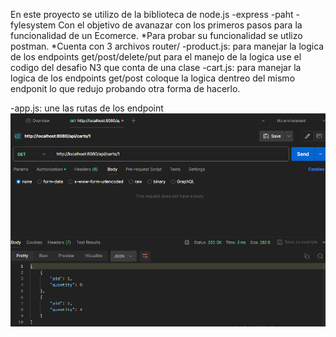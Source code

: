 En este proyecto se utilizo de la biblioteca de node.js
-express
-paht
-fylesystem
Con el objetivo de avanazar con los primeros pasos para la funcionalidad de un Ecomerce.
*Para probar su funcionalidad se utlizo postman.
*Cuenta con 3  archivos 
  router/
   -product.js: para manejar la logica de los endpoints get/post/delete/put para el manejo de la logica use el codigo del desafio N3 que conta de una clase
   -cart.js: para manejar la logica de los endpoints get/post coloque la logica dentreo del mismo endponit lo que redujo probando otra forma de hacerlo.
  
  -app.js: une las rutas de los endpoint
![Texto Alternativo](/imagenes/busqueda_por_id_de_carrito.png)
  
